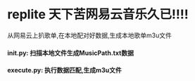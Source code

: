 # replite 天下苦网易云音乐久已!!!!
从网易云上扒歌单,在本地配对好数据,生成本地歌单m3u文件

#### __init__.py: 扫描本地文件生成MusicPath.txt数据
#### execute.py: 执行数据匹配,生成m3u文件
